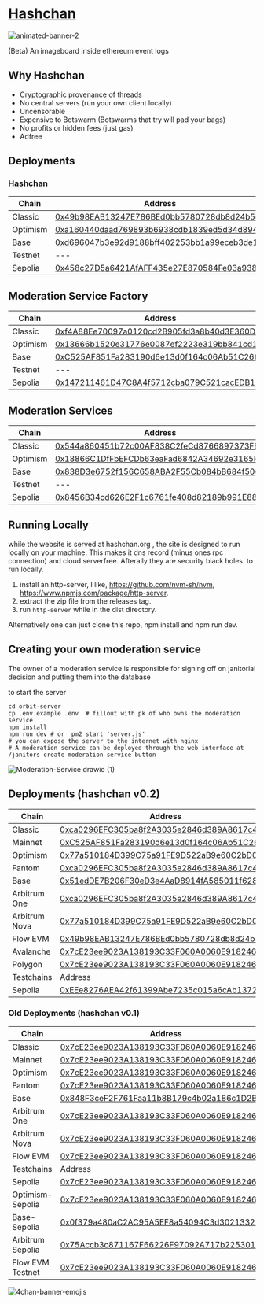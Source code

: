 # [Hashchan](https://hashchan.network) 

![animated-banner-2](https://github.com/user-attachments/assets/dd55130f-1710-475e-96a6-b6fc9d4c07c4)


(Beta)
An imageboard inside ethereum event logs

## Why Hashchan
- Cryptographic provenance of threads
- No central servers (run your own client locally)
- Uncensorable
- Expensive to Botswarm (Botswarms that try will pad your bags)
- No profits or hidden fees (just gas)
- Adfree

## Deployments
### Hashchan
|Chain| Address |
| --- | ---- |
| Classic | [0x49b98EAB13247E786BEd0bb5780728db8d24b5e0](https://etc.blockscout.com/address/0x49b98EAB13247E786BEd0bb5780728db8d24b5e0)
| Optimism | [0xa160440daad769893b6938cdb1839ed5d34d8945](https://optimistic.etherscan.io/address/0xa160440daad769893b6938cdb1839ed5d34d8945)
| Base | [0xd696047b3e92d9188bff402253bb1a99eceb3de1](https://basescan.org/address/0xd696047b3e92d9188bff402253bb1a99eceb3de1)
| Testnet| --- |
| Sepolia | [0x458c27D5a6421AfAFF435e27E870584Fe03a938F](https://sepolia.etherscan.io/address/0x458c27d5a6421afaff435e27e870584fe03a938f)

## Moderation Service Factory
|Chain| Address |
| --- | ---- |
| Classic | [0xf4A88Ee70097a0120cd2B905fd3a8b40d3E360D0](https://etc.blockscout.com/address/0xf4A88Ee70097a0120cd2B905fd3a8b40d3E360D0)
| Optimism | [0x13666b1520e31776e0087ef2223e319bb841cd1c](https://optimistic.etherscan.io/address/0x13666b1520e31776e0087ef2223e319bb841cd1c)
| Base | [0xC525AF851Fa283190d6e13d0f164c06Ab51C266A](https://basescan.org/address/0xc525af851fa283190d6e13d0f164c06ab51c266a)
| Testnet| --- |
| Sepolia | [0x147211461D47C8A4f5712cba079C521cacEDB16B](https://sepolia.etherscan.io/address/0x147211461d47c8a4f5712cba079c521cacedb16b)


## Moderation Services
|Chain| Address |
| --- | ---- |
| Classic | [0x544a860451b72c00AF838C2feCd8766897373FEF](https://etc.blockscout.com/address/0x544a860451b72c00AF838C2feCd8766897373FEF)
| Optimism | [0x18866C1DfFbEFCDb63eaFad6842A34692e3165Ff](https://optimistic.etherscan.io/address/0x18866C1DfFbEFCDb63eaFad6842A34692e3165Ff)
| Base | [0x838D3e6752f156C658ABA2F55Cb084bB684f5067](https://basescan.org/address/0x838D3e6752f156C658ABA2F55Cb084bB684f5067)
| Testnet| --- |
| Sepolia | [0x8456B34cd626E2F1c6761fe408d82189b991E88e](https://sepolia.etherscan.io/address/0x8456B34cd626E2F1c6761fe408d82189b991E88e)


## Running Locally
while the website is served at hashchan.org , the site is designed to run locally on your machine.  This makes it dns record (minus ones rpc connection) and cloud serverfree.  Afterally they are security black holes.  to run locally.
1. install an http-server, I like, https://github.com/nvm-sh/nvm,  https://www.npmjs.com/package/http-server.
2. extract the zip file from the releases tag.
3. run `http-server` while in the dist directory.

Alternatively one can just clone this repo, npm install and npm run dev.

## Creating your own moderation service
The owner of a moderation service is responsible for signing off on janitorial decision and putting them into the database

to start the server
```
cd orbit-server
cp .env.example .env  # fillout with pk of who owns the moderation service
npm install
npm run dev # or  pm2 start 'server.js'
# you can expose the server to the internet with nginx
# A moderation service can be deployed through the web interface at /janitors create moderation service button
```
![Moderation-Service drawio (1)](https://github.com/user-attachments/assets/9fccb724-af12-46c1-8b7c-6978890d32c5)



## Deployments (hashchan v0.2)
|Chain| Address |
| --- | ---- |
| Classic | [0xca0296EFC305ba8f2A3035e2846d389A8617c4cf](https://etc.blockscout.com/address/0xca0296EFC305ba8f2A3035e2846d389A8617c4cf)
| Mainnet | [0xC525AF851Fa283190d6e13d0f164c06Ab51C266A](https://etherscan.io/address/0xC525AF851Fa283190d6e13d0f164c06Ab51C266A)
| Optimism | [0x77a510184D399C75a91FE9D522aB9e60C2bD08ef](https://optimistic.etherscan.io/address/0x77a510184D399C75a91FE9D522aB9e60C2bD08ef)
| Fantom | [0xca0296EFC305ba8f2A3035e2846d389A8617c4cf](https://ftmscan.com/address/0xca0296EFC305ba8f2A3035e2846d389A8617c4cf)
| Base | [0x51edDE7B206F30eD3e4AaD8914fA585011f628Ef](https://basescan.org/address/0x51edDE7B206F30eD3e4AaD8914fA585011f628Ef)
| Arbitrum One | [0xca0296EFC305ba8f2A3035e2846d389A8617c4cf](https://arbiscan.io/address/0xca0296EFC305ba8f2A3035e2846d389A8617c4cf)
| Arbitrum Nova | [0x77a510184D399C75a91FE9D522aB9e60C2bD08ef](https://nova.arbiscan.io/address/0x77a510184D399C75a91FE9D522aB9e60C2bD08ef)
|  Flow EVM | [0x49b98EAB13247E786BEd0bb5780728db8d24b5e0](https://evm.flowscan.io/address/0x49b98EAB13247E786BEd0bb5780728db8d24b5e0)
| Avalanche | [0x7cE23ee9023A138193C33F060A0060E918246E59](https://subnets.avax.network/c-chain/address/0x7cE23ee9023A138193C33F060A0060E918246E59)
| Polygon | [0x7cE23ee9023A138193C33F060A0060E918246E59](https://polygonscan.com/address/0x7cE23ee9023A138193C33F060A0060E918246E59)
| Testchains | Address |
| Sepolia | [0xEEe8276AEA42f61399Abe7235c015a6cAb1372AC](https://sepolia.etherscan.io/address/0xEEe8276AEA42f61399Abe7235c015a6cAb1372AC)

### Old Deployments (hashchan v0.1)
|Chain| Address |
| --- | ---- |
| Classic | [0x7cE23ee9023A138193C33F060A0060E918246E59](https://etc.blockscout.com/address/0x7cE23ee9023A138193C33F060A0060E918246E59)
| Mainnet | [0x7cE23ee9023A138193C33F060A0060E918246E59](https://etherscan.io/address/0x7cE23ee9023A138193C33F060A0060E918246E59)
| Optimism | [0x7cE23ee9023A138193C33F060A0060E918246E59](https://optimistic.etherscan.io/address/0x7cE23ee9023A138193C33F060A0060E918246E59)
| Fantom | [0x7cE23ee9023A138193C33F060A0060E918246E59](https://ftmscan.com/address/0x7cE23ee9023A138193C33F060A0060E918246E59)
| Base | [0x848F3ceF2F761Faa11b8B179c4b02a186c1D2B2c](https://basescan.org/address/0x848F3ceF2F761Faa11b8B179c4b02a186c1D2B2c)
| Arbitrum One | [0x7cE23ee9023A138193C33F060A0060E918246E59](https://arbiscan.io/address/0x7cE23ee9023A138193C33F060A0060E918246E59)
| Arbitrum Nova | [0x7cE23ee9023A138193C33F060A0060E918246E59](https://nova.arbiscan.io/address/0x7cE23ee9023A138193C33F060A0060E918246E59)
|  Flow EVM | [0x7cE23ee9023A138193C33F060A0060E918246E59](https://evm.flowscan.io/address/0x7cE23ee9023A138193C33F060A0060E918246E59)
| Testchains | Address |
| Sepolia | [0x7cE23ee9023A138193C33F060A0060E918246E59](https://sepolia.etherscan.io/address/0x7cE23ee9023A138193C33F060A0060E918246E59)
| Optimism-Sepolia | [0x7cE23ee9023A138193C33F060A0060E918246E59](https://optimism-sepolia.blockscout.com/address/0x7cE23ee9023A138193C33F060A0060E918246E59)
| Base-Sepolia | [0x0f379a480aC2AC95A5EF8a54094C3d3021332B73](https://sepolia.basescan.org/address/0x0f379a480aC2AC95A5EF8a54094C3d3021332B73)
| Arbitrum Sepolia | [0x75Accb3c871167F66226F97092A717b2253010c9](https://sepolia.arbiscan.io/address/0x75Accb3c871167F66226F97092A717b2253010c9)
| Flow EVM Testnet | [0x7cE23ee9023A138193C33F060A0060E918246E59](https://evm-testnet.flowscan.io/address/0x7cE23ee9023A138193C33F060A0060E918246E59)


![4chan-banner-emojis](https://github.com/user-attachments/assets/0a553cb5-0382-49e9-9f14-a2fc27e42a23)
